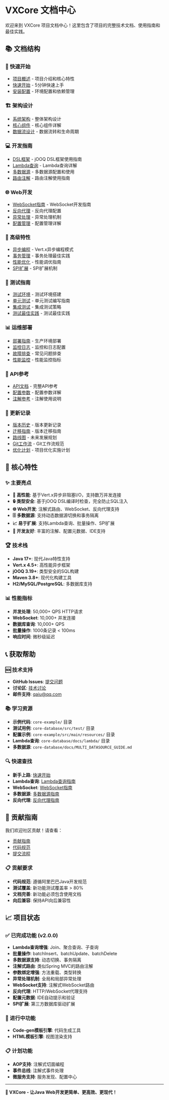 # VXCore 文档中心

欢迎来到 VXCore 项目文档中心！这里包含了项目的完整技术文档、使用指南和最佳实践。

## 📚 文档结构

### 🚀 快速开始
- [项目概述](01-overview.md) - 项目介绍和核心特性
- [快速开始](02-quick-start.md) - 5分钟快速上手
- [安装配置](03-installation.md) - 环境配置和依赖管理

### 🏗️ 架构设计
- [系统架构](04-architecture.md) - 整体架构设计
- [核心组件](05-components.md) - 核心组件详解
- [数据流设计](06-data-flow.md) - 数据流转和生命周期

### 💻 开发指南
- [DSL框架](07-dsl-framework.md) - jOOQ DSL框架使用指南
- [Lambda查询](../core-database/docs/lambda/LAMBDA_QUERY_GUIDE.md) - Lambda查询详解
- [多数据源](../core-database/docs/MULTI_DATASOURCE_GUIDE.md) - 多数据源配置和使用
- [路由注解](08-routing-annotations.md) - 路由注解使用指南

### 🌐 Web开发
- [WebSocket指南](WEBSOCKET_GUIDE.md) - WebSocket开发指南
- [反向代理](WEBSOCKET_PROXY_GUIDE.md) - 反向代理配置
- [异常处理](09-exception-handling.md) - 异常处理机制
- [配置管理](10-configuration.md) - 配置管理详解

### 🔧 高级特性
- [异步编程](11-async-programming.md) - Vert.x异步编程模式
- [事务管理](12-transaction-management.md) - 事务处理最佳实践
- [性能优化](13-performance-optimization.md) - 性能调优指南
- [SPI扩展](14-spi-extension.md) - SPI扩展机制

### 🧪 测试指南
- [测试环境](15-testing-environment.md) - 测试环境搭建
- [单元测试](16-unit-testing.md) - 单元测试编写指南
- [集成测试](17-integration-testing.md) - 集成测试策略
- [测试最佳实践](18-testing-best-practices.md) - 测试最佳实践

### 📊 运维部署
- [部署指南](19-deployment.md) - 生产环境部署
- [监控日志](20-monitoring-logging.md) - 监控和日志配置
- [故障排查](21-troubleshooting.md) - 常见问题排查
- [性能监控](22-performance-monitoring.md) - 性能监控指标

### 📖 API参考
- [API文档](23-api-reference.md) - 完整API参考
- [配置参数](24-configuration.md) - 配置参数详解
- [注解参考](25-annotations.md) - 注解使用说明

### 🔄 更新记录
- [版本历史](26-version-history.md) - 版本更新记录
- [迁移指南](27-migration-guide.md) - 版本迁移指南
- [路线图](28-roadmap.md) - 未来发展规划
- [Git工作流](29-git-workflow.md) - Git工作流规范
- [优化计划](VXCORE_OPTIMIZATION_PLAN.md) - 项目优化实施计划

## 🎯 核心特性

### ✨ 主要亮点
- **🚀 高性能**: 基于Vert.x异步非阻塞I/O，支持数万并发连接
- **🔒 类型安全**: 基于jOOQ DSL编译时检查，完全防止SQL注入
- **🌐 Web开发**: 注解式路由、WebSocket、反向代理支持
- **🗄️ 多数据源**: 支持动态数据源切换和事务隔离
- **📈 易于扩展**: 支持Lambda查询、批量操作、SPI扩展
- **🔧 开发友好**: 丰富的注解、配置元数据、IDE支持

### 🏆 技术栈
- **Java 17+**: 现代Java特性支持
- **Vert.x 4.5+**: 高性能异步框架
- **jOOQ 3.19+**: 类型安全的SQL构建
- **Maven 3.8+**: 现代化构建工具
- **H2/MySQL/PostgreSQL**: 多数据库支持

### 📊 性能指标
- **并发处理**: 50,000+ QPS HTTP请求
- **WebSocket**: 10,000+ 并发连接
- **数据库查询**: 10,000+ QPS
- **批量操作**: 1000条记录 < 100ms
- **响应时间**: 微秒级延迟

## 📞 获取帮助

### 🆘 技术支持
- **GitHub Issues**: [提交问题](https://github.com/qaiu/vxcore/issues)
- **讨论区**: [技术讨论](https://github.com/qaiu/vxcore/discussions)
- **邮件支持**: qaiu@qq.com

### 📚 学习资源
- **示例代码**: `core-example/` 目录
- **测试用例**: `core-database/src/test/` 目录
- **配置示例**: `core-example/src/main/resources/` 目录
- **Lambda查询**: `core-database/docs/lambda/` 目录
- **多数据源**: `core-database/docs/MULTI_DATASOURCE_GUIDE.md`

### 🔍 快速查找
- **新手上路**: [快速开始](02-quick-start.md)
- **Lambda查询**: [Lambda查询指南](../core-database/docs/lambda/LAMBDA_QUERY_GUIDE.md)
- **WebSocket**: [WebSocket指南](WEBSOCKET_GUIDE.md)
- **多数据源**: [多数据源指南](../core-database/docs/MULTI_DATASOURCE_GUIDE.md)
- **反向代理**: [反向代理指南](WEBSOCKET_PROXY_GUIDE.md)

## 🤝 贡献指南

我们欢迎社区贡献！请查看：
- [贡献指南](CONTRIBUTING.md)
- [代码规范](CODE_STYLE.md)
- [提交流程](PULL_REQUEST_PROCESS.md)

### 📋 贡献要求
- **代码规范**: 遵循阿里巴巴Java开发规范
- **测试覆盖**: 新功能测试覆盖率 > 80%
- **文档完善**: 新功能必须包含使用文档
- **向后兼容**: 保持API向后兼容性

## 📈 项目状态

### ✅ 已完成功能 (v2.0.0)
- **Lambda查询增强**: Join、聚合查询、子查询
- **批量操作**: batchInsert、batchUpdate、batchDelete
- **多数据源支持**: 动态切换、事务隔离
- **注解式路由**: 类似Spring MVC的路由注解
- **参数绑定增强**: 方法重载、类型转换
- **异常处理机制**: 全局和局部异常处理
- **WebSocket支持**: 注解式WebSocket路由
- **反向代理**: HTTP/WebSocket代理支持
- **配置元数据**: IDE自动提示和验证
- **SPI扩展**: 第三方数据库驱动扩展

### 🔄 进行中功能
- **Code-gen模板引擎**: 代码生成工具
- **HTML模板引擎**: 视图渲染支持

### 📋 计划功能
- **AOP支持**: 注解式切面编程
- **事件总线**: 注解式事件处理
- **微服务支持**: 服务发现、配置中心

---

**🎯 VXCore - 让Java Web开发更简单、更高效、更现代！**

